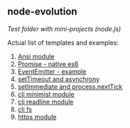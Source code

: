 ## node-evolution
*Test folder with mini-projects (node.js)*


Actual list of templates and examples:
 1. [Ansi module](https://github.com/Grayni/node-evolution/blob/master/workout/ansi-module.js)
 2. [Promise - native es6](https://github.com/Grayni/node-evolution/blob/master/workout/promises/promise-es6.js)
 3. [EventEmitter - example](https://github.com/Grayni/node-evolution/blob/master/workout/event-emitter/event-emitter.js)
 4. [setTimeout and asynchrony](https://github.com/Grayni/node-evolution/blob/master/workout/event-emitter/setTimeout-and-asynchrony.js)
 5. [setImmediate and process.nextTick](https://github.com/Grayni/node-evolution/blob/master/workout/setImmediate-and-nextTick.js)
 6. [cli minimist module](https://github.com/Grayni/node-evolution/blob/master/workout/console-app/cli-minimist.js)
 7. [cli readline module](https://github.com/Grayni/node-evolution/blob/master/workout/console-app/cli-readline.js)
 8. [cli fs](https://github.com/Grayni/node-evolution/blob/master/workout/console-app/cli-fs.js)
 9. [https module](https://github.com/Grayni/node-evolution/blob/master/workout/network/https-standart.js)